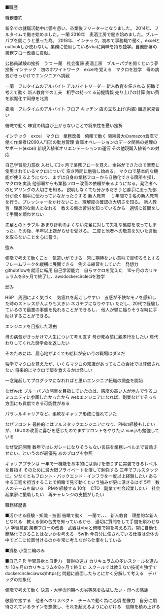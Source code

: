 ■職歴

職務要約

新卒での就職活動中に鬱を患い、卒業後フリーターになりました。
2014年、フルタイムで働き始めました。一蘭
2016年　麦酒工房で働き始めました。ブルーパブを開こうと思った為。
2018年、インテック。初めて事務職で働く。excelとoutlookしか使わない。業務に使用しているvbaに興味を持ち独学。自他部署の業務フロー改善に貢献。


公務員試験の挫折　うつ
一蘭　社会復帰
麦酒工房　ブルーパブを開くという夢挫折
インテック　初のホワイトワーク　excelを覚える　マクロを独学　母の病気がきっかけでエンジニアへ挑戦


  
  一蘭　フルタイムのアルバイト
  アルバイトリーダー
  新人教育を任される
  俯瞰で考えて動く
  新人教育での工夫　相手の持ってる前提情報
  売り上げの計算
  賄い費を誤魔化す同僚を叱責
  
  麦酒　フルタイムのアルバイト
  フロア
  キッチン
  店の立ち上げ(内装)
  醸造家見習い
  
  俯瞰で動く
  味覚の精度が上がらないことで将来性を憂い挫折
  
  
  インテック　excel　マクロ　業務改善　俯瞰で動く
  関東最大のamazon倉庫で働く作業者(2000人/1日)の勤怠管理
  倉庫オペレーションのデータ関係の処理のサポート(excel)
  新規入植者オリエンテーションの運営
  その他現職入植者への対応
  
  自己学習能力意欲
  入社して2ヶ月で業務フローを覚え、余裕ができたので業務に使用されているマクロについて
  空き時間に勉強し始める。
  マクロで基本的な機能が使えるようになり、まずは自身の業務フローから自動化できる箇所を探し
  マクロを実装
  他部署からも業務フロー改善の依頼が来るようになる。発注者へのヒアリングの大切さを知る。
  説明しなくても分かるだろうと勝手に思った部分が全く相手に伝わっていなかったりする
  新人教育
  　１年間で２名の新人教育を行う。プレッシャーをかけないこと、理解度の確認の大切さを知る。
  新人教育　理想的な新人となれる　教える側の苦労を知っているから　適切に質問をして手間を煩わせない
  
  先輩とのトラブル
  あまり評判のよくない先輩に対して失礼な態度を取ってしまった。その後、半年以上嫌がらせを受ける。
  二度と他者への敬意を欠いた言動を取らないことを心に誓う。
  

強み

俯瞰で考えて動くこと　気遣いができる　常に期待をいい意味で裏切ろうとする
フレームワークを縦横に展開できる　例える練習をしていた　発想力　githubflowを就活に転用
自己学習能力　自らマクロを覚えた　10ヶ月のカリキュラムを8ヶ月で終了し、awsdockercircleciを独学

弱み

HSP　周囲によく気づく　気疲れを起こしやすい　五感が不快なモノを感知した時のストレスが人よりも大きい
ネガチブになりやすい ただし、20代で経験しているので最悪の事態を免れることができるし、
他人が鬱に陥りそうな時に手助けすることができる。

エンジニアを目指した理由

母の病気がきっかけで人生について考え直す
母が死ぬ前に親孝行をしたい
肩代わりしてくれた奨学金を返したい

そのためには、居心地がよくても給料が安い今の職場はダメだ

独学でマクロを覚えたが、いくらマクロの知識があってもこの会社では評価されない
将来的にマクロで飯を食えるかは怪しい

一念発起してプログラマになれればと思いエンジニア転職の調査を開始


なぜweb
ブルーパブの開業を目指していたのは、感度の高い人が地方で作るコミュニティに参画したかったから
webエンジニアになれば、副業などでそっち方面にも貢献できる可能性がある

パラレルキャリアなど、柔軟なキャリア形成に憧れていた

なぜフロント
最終的にはフルスタックエンジニアになり、PMの経験もしたいが、
UIUXの改善に喜びを感じたのでまずフロントをやりたい
vue.jsも勉強している

なぜ受託開発
数年ではレガシーになりそうもない言語を業務レベルまで習熟させたい、というのが最優先
あのブログを参照

キャリアプランは
一年で一機能を基本的には助けを借りずに実装できるレベルを目指す
そのために最大限プライベートを潰して勉強する
三年でフルスタックに。少なくともフロント・バックエンド・インフラを一度以上経験したい
あらゆる工程を担当することで俯瞰で見て動くという強みが更に活きるはず
5年　数人のチームを率いる　PMを経験する
10年　CTO　副業で社会起業したい　社会起業家に援助したい　再チャレンジの支援がしたい

職務経歴書








■活かせる経験・知識・技術
俯瞰で動く　一蘭で、、、
新人教育　理想的な新人となれる　教える側の苦労を知っているから　適切に質問をして手間を煩わせない
学習意欲
業務フローの改善　武器はvbaと俯瞰で物を考える力。常に自動化簡略化できることはないかを考える　5w1h 今自分に任されている仕事は全体の中でどこに位置付けるのかを常に考えながら仕事をしている

■資格
小型二輪のみ

■自己ＰＲ
学習意欲と自走力　習得の速さ
カリキュラムの多いスクールを選んだ
10ヶ月のカリキュラムを8ヶ月で終えた
スクールでは教えない技術を独学でdockercircleciawsのhttps化
問題に直面したらとにかく分解して考える　デバッグの抽象化

俯瞰で考えて動く
決意・大学の同期への劣等感を払拭したい・母への感謝

敬語で接する　他者へのリスペクト　チームで動く為に必須
想像力　自分に期待されているラインを想像し、それを超えるように心がける　信頼を積み上げる
